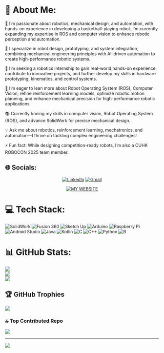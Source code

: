 # 💫 About Me:
🚀 I’m passionate about robotics, mechanical design, and automation, with hands-on experience in developing a basketball-playing robot. I’m currently expanding my expertise in ROS and computer vision to enhance robotic perception and automation.

🤖 I specialize in robot design, prototyping, and system integration, combining mechanical engineering principles with AI-driven automation to create high-performance robotic systems.

🤝 I’m seeking a robotics internship to gain real-world hands-on experience, contribute to innovative projects, and further develop my skills in hardware prototyping, kinematics, and control systems.

🎯 I’m eager to lean more about Robot Operating System (ROS), Computer Vision, refine reinforcement learning models, optimize robotic motion planning, and enhance mechanical precision for high-performance robotic applications.

📚 Currently honing my skills in computer vision, Robot Operating System (ROS),  and advance SolidWork for precise mechanical design.

💡 Ask me about robotics, reinforcement learning, mechatronics, and automation—I thrive on tackling complex engineering challenges!

⚡ Fun fact: While designing competition-ready robots, I’m also a CUHK ROBOCON 2025 team member. 

## 🌐 Socials:
<div align="center">
  
[![LinkedIn](https://img.shields.io/badge/LinkedIn-0077B5?style=for-the-badge&logo=linkedin&logoColor=white)](https://www.linkedin.com/in/thanisorn-jarudilokkul-048870326/)
[![Gmail](https://img.shields.io/badge/Email-D14836?style=for-the-badge&logo=gmail&logoColor=white)](mailto:thanisornjarudilokkul@gmail.com)

[![MY WEBSITE](https://img.shields.io/badge/MY_WEBSITE-FF6D00?style=for-the-badge&logo=globe&logoColor=white&labelColor=black&scale=1.3)](https://book15011.github.io/)

</div>


# 💻 Tech Stack:
![SolidWork](https://img.shields.io/badge/SolidWorks-%23E2231A.svg?style=for-the-badge&logo=solidworks&logoColor=white) ![Fusion 360](https://img.shields.io/badge/Fusion%20360-%23FCA121.svg?style=for-the-badge&logo=autodesk&logoColor=white) ![Sketch Up](https://img.shields.io/badge/SketchUp-005F9E?style=for-the-badge&logo=sketchup&logoColor=white) ![Arduino](https://img.shields.io/badge/-Arduino-00979D?style=for-the-badge&logo=Arduino&logoColor=white) ![Raspberry Pi](https://img.shields.io/badge/-Raspberry_Pi-C51A4A?style=for-the-badge&logo=Raspberry-Pi) ![Android Studio](https://img.shields.io/badge/Android%20Studio-%233DDC84.svg?style=for-the-badge&logo=android-studio&logoColor=white) ![Java](https://img.shields.io/badge/Java-%23ED8B00.svg?style=for-the-badge&logo=openjdk&logoColor=white) ![Kotlin](https://img.shields.io/badge/Kotlin-%230095D5.svg?style=for-the-badge&logo=kotlin&logoColor=white) ![C](https://img.shields.io/badge/c-%2300599C.svg?style=for-the-badge&logo=c&logoColor=white) ![C++](https://img.shields.io/badge/c++-%2300599C.svg?style=for-the-badge&logo=c%2B%2B&logoColor=white) ![Python](https://img.shields.io/badge/python-3670A0?style=for-the-badge&logo=python&logoColor=ffdd54) ![R](https://img.shields.io/badge/r-%23276DC3.svg?style=for-the-badge&logo=r&logoColor=white) 

# 📊 GitHub Stats:
![](https://github-readme-stats.vercel.app/api?username=Book15011&theme=dark&hide_border=false&include_all_commits=false&count_private=false)<br/>
![](https://github-readme-streak-stats.herokuapp.com/?user=Book15011&theme=dark&hide_border=false)<br/>
![](https://github-readme-stats.vercel.app/api/top-langs/?username=Book15011&theme=dark&hide_border=false&include_all_commits=false&count_private=false&layout=compact)

## 🏆 GitHub Trophies
![](https://github-profile-trophy.vercel.app/?username=Book15011&theme=shadow_green&no-frame=false&no-bg=true&margin-w=4)

### 🔝 Top Contributed Repo
![](https://github-contributor-stats.vercel.app/api?username=Book15011&limit=5&theme=gruvbox&combine_all_yearly_contributions=true)

---
[![](https://visitcount.itsvg.in/api?id=Book15011&icon=10&color=0)](https://visitcount.itsvg.in)

